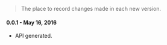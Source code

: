 > The place to record changes made in each new version.

#### 0.0.1 - May 16, 2016
  - API generated.
